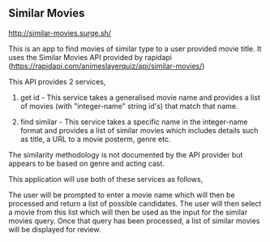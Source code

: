 ## Similar Movies
http://similar-movies.surge.sh/

This is an app to find movies of similar type to a user provided movie title.
It uses the Similar Movies API provided by rapidapi (https://rapidapi.com/animeslayerquiz/api/similar-movies/)

This API provides 2 services,

1. get id  -  This service takes a generalised movie name and provides a list of movies (with "integer-name" string id's) that match that name.

2. find similar - This service takes a specific name in the integer-name format and provides a list of similar movies which includes details such as title, a URL to a movie posterm, genre etc.

The similarity methodology is not documented by the API provider but appears to be based on genre and acting cast.

This application will use both of these services as follows,

The user will be prompted to enter a movie name which will then be processed and return a list of possible candidates.
The user will then select a movie from this list which will then be used as the input for the similar movies query.
Once that query has been processed, a list of similar movies will be displayed for review.
